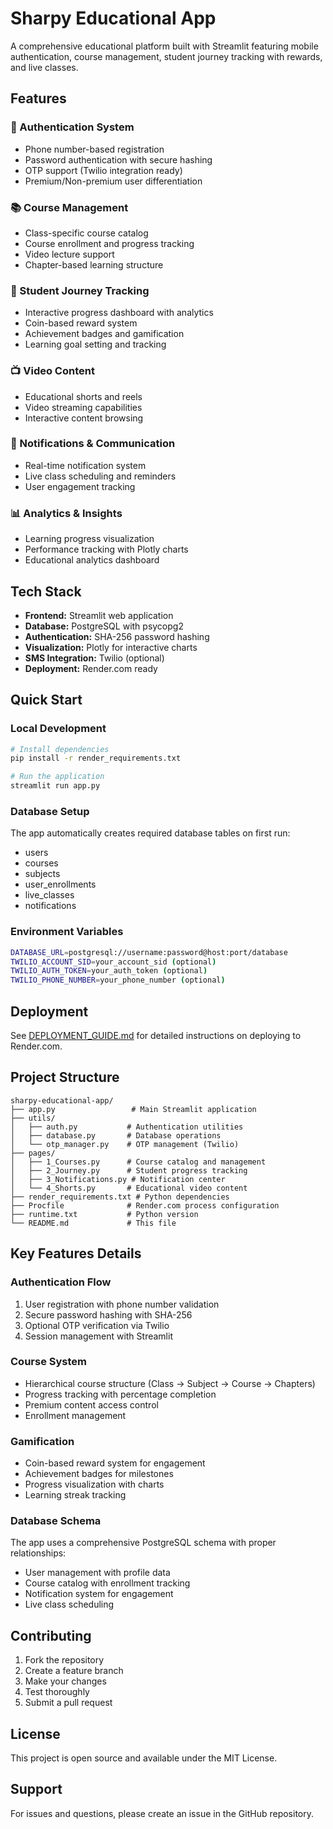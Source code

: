 # Sharpy Educational App

A comprehensive educational platform built with Streamlit featuring mobile authentication, course management, student journey tracking with rewards, and live classes.

## Features

### 🔐 Authentication System
- Phone number-based registration
- Password authentication with secure hashing
- OTP support (Twilio integration ready)
- Premium/Non-premium user differentiation

### 📚 Course Management
- Class-specific course catalog
- Course enrollment and progress tracking
- Video lecture support
- Chapter-based learning structure

### 🎯 Student Journey Tracking
- Interactive progress dashboard with analytics
- Coin-based reward system
- Achievement badges and gamification
- Learning goal setting and tracking

### 📺 Video Content
- Educational shorts and reels
- Video streaming capabilities
- Interactive content browsing

### 🔔 Notifications & Communication
- Real-time notification system
- Live class scheduling and reminders
- User engagement tracking

### 📊 Analytics & Insights
- Learning progress visualization
- Performance tracking with Plotly charts
- Educational analytics dashboard

## Tech Stack

- **Frontend:** Streamlit web application
- **Database:** PostgreSQL with psycopg2
- **Authentication:** SHA-256 password hashing
- **Visualization:** Plotly for interactive charts
- **SMS Integration:** Twilio (optional)
- **Deployment:** Render.com ready

## Quick Start

### Local Development
```bash
# Install dependencies
pip install -r render_requirements.txt

# Run the application
streamlit run app.py
```

### Database Setup
The app automatically creates required database tables on first run:
- users
- courses
- subjects
- user_enrollments
- live_classes
- notifications

### Environment Variables
```bash
DATABASE_URL=postgresql://username:password@host:port/database
TWILIO_ACCOUNT_SID=your_account_sid (optional)
TWILIO_AUTH_TOKEN=your_auth_token (optional)
TWILIO_PHONE_NUMBER=your_phone_number (optional)
```

## Deployment

See [DEPLOYMENT_GUIDE.md](DEPLOYMENT_GUIDE.md) for detailed instructions on deploying to Render.com.

## Project Structure

```
sharpy-educational-app/
├── app.py                 # Main Streamlit application
├── utils/
│   ├── auth.py           # Authentication utilities
│   ├── database.py       # Database operations
│   └── otp_manager.py    # OTP management (Twilio)
├── pages/
│   ├── 1_Courses.py      # Course catalog and management
│   ├── 2_Journey.py      # Student progress tracking
│   ├── 3_Notifications.py # Notification center
│   └── 4_Shorts.py       # Educational video content
├── render_requirements.txt # Python dependencies
├── Procfile              # Render.com process configuration
├── runtime.txt           # Python version
└── README.md             # This file
```

## Key Features Details

### Authentication Flow
1. User registration with phone number validation
2. Secure password hashing with SHA-256
3. Optional OTP verification via Twilio
4. Session management with Streamlit

### Course System
- Hierarchical course structure (Class → Subject → Course → Chapters)
- Progress tracking with percentage completion
- Premium content access control
- Enrollment management

### Gamification
- Coin-based reward system for engagement
- Achievement badges for milestones
- Progress visualization with charts
- Learning streak tracking

### Database Schema
The app uses a comprehensive PostgreSQL schema with proper relationships:
- User management with profile data
- Course catalog with enrollment tracking
- Notification system for engagement
- Live class scheduling

## Contributing

1. Fork the repository
2. Create a feature branch
3. Make your changes
4. Test thoroughly
5. Submit a pull request

## License

This project is open source and available under the MIT License.

## Support

For issues and questions, please create an issue in the GitHub repository.